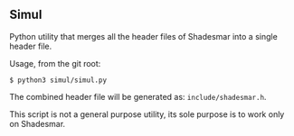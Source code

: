 ## Simul

Python utility that merges all the header files of Shadesmar into a single
header file.

Usage, from the git root:
```
$ python3 simul/simul.py
```

The combined header file will be generated as: `include/shadesmar.h`.

This script is not a general purpose utility, its sole purpose is to work
only on Shadesmar.

